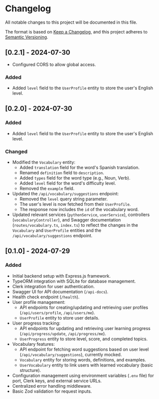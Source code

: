 # Changelog

All notable changes to this project will be documented in this file.

The format is based on [Keep a Changelog](https://keepachangelog.com/es-ES/1.1.0/),
and this project adheres to [Semantic Versioning](https://semver.org/spec/v2.0.0.html).

## [0.2.1] - 2024-07-30
- Configured CORS to allow global access.

### Added
- Added `level` field to the `UserProfile` entity to store the user's English level.

## [0.2.0] - 2024-07-30

### Added
- Added `level` field to the `UserProfile` entity to store the user's English level.

### Changed
- Modified the `Vocabulary` entity:
  - Added `translation` field for the word's Spanish translation.
  - Renamed `definition` field to `description`.
  - Added `types` field for the word type (e.g., Noun, Verb).
  - Added `level` field for the word's difficulty level.
  - Removed the `example` field.
- Updated the `/api/vocabulary/suggestions` endpoint:
  - Removed the `level` query string parameter.
  - The user's level is now fetched from their `UserProfile`.
  - The response now includes the `id` of the vocabulary word.
- Updated relevant services (`pythonService`, `userService`), controllers (`vocabularyController`), and Swagger documentation (`routes/vocabulary.ts`, `index.ts`) to reflect the changes in the `Vocabulary` and `UserProfile` entities and the `/api/vocabulary/suggestions` endpoint.

## [0.1.0] - 2024-07-29

### Added
- Initial backend setup with Express.js framework.
- TypeORM integration with SQLite for database management.
- Clerk integration for user authentication.
- Swagger UI for API documentation (`/api-docs`).
- Health check endpoint (`/health`).
- User profile management:
    - API endpoints for creating/updating and retrieving user profiles (`/api/users/profile`, `/api/users/me`).
    - `UserProfile` entity to store user details.
- User progress tracking:
    - API endpoints for updating and retrieving user learning progress (`/api/progress/update`, `/api/progress/me`).
    - `UserProgress` entity to store level, score, and completed topics.
- Vocabulary features:
    - API endpoint for fetching word suggestions based on user level (`/api/vocabulary/suggestions`), currently mocked.
    - `Vocabulary` entity for storing words, definitions, and examples.
    - `UserVocabulary` entity to link users with learned vocabulary (basic structure).
- Configuration management using environment variables (`.env` file) for port, Clerk keys, and external service URLs.
- Centralized error handling middleware.
- Basic Zod validation for request inputs.
